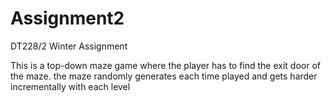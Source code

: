 # Assignment2
DT228/2 Winter Assignment

This is a top-down maze game where the player has to find the exit door of the maze. the maze randomly generates each time played and gets harder incrementally with each level
